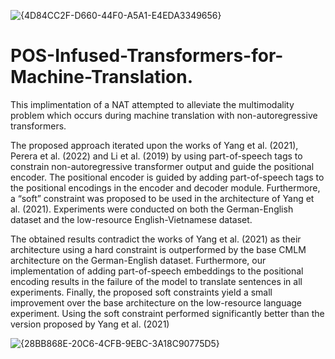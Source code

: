 ![{4D84CC2F-D660-44F0-A5A1-E4EDA3349656}](https://github.com/user-attachments/assets/5f0d0c6c-f695-4c43-8dc2-6e6d9e0597fc)

 
# POS-Infused-Transformers-for-Machine-Translation.

This implimentation of a NAT attempted to alleviate the multimodality problem which occurs during machine translation with non-autoregressive transformers. 

The proposed approach iterated upon the works of Yang et al. (2021), Perera et al. (2022) and Li et al. (2019) by using part-of-speech tags to constrain non-autoregressive transformer output and guide the positional encoder. The positional encoder is guided by adding part-of-speech tags to the positional encodings in the encoder and decoder module. Furthermore, a “soft” constraint was proposed to be used in the architecture of Yang et al. (2021). Experiments were conducted on both the German-English dataset and the low-resource English-Vietnamese dataset. 

The obtained results contradict the works of Yang et al. (2021) as their architecture using a hard constraint is outperformed by the base CMLM architecture on the German-English dataset. Furthermore, our implementation of adding part-of-speech embeddings to the positional encoding results in the failure of the model to translate sentences in all experiments. Finally, the proposed soft constraints yield a small improvement over the base architecture on the low-resource language experiment. Using the soft constraint performed significantly better than the version proposed by Yang et al. (2021)

![{28BB868E-20C6-4CFB-9EBC-3A18C90775D5}](https://github.com/user-attachments/assets/f2e7e813-f4c3-4259-bc68-4a1388ababc4)

